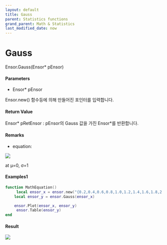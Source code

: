 ```yaml
---
layout: default
title: Gauss
parent: Statistics functions
grand_parent: Math & Statistics
last_modified_date: now
---
```


# Gauss

Ensor.Gauss\(Ensor\* pEnsor\)

#### Parameters

* Ensor\* pEnsor

Ensor.new\(\) 함수등에 의해 만들어진 포인터를 입력합니다.

#### Return Value

Ensor\* pRetEnsor : pEnsor의 Gauss 값을 가진  Ensor\*를 반환합니다.

#### Remarks

* equation:

![](./StatisticsAPI/GaussDistFunc.png)

at μ=0, σ=1

#### Examples1

```lua
function MathEquation()
     local ensor_x = ensor.new("{0.2,0.4,0.6,0.8,1.0,1.2,1.4,1.6,1.8,2.0,2.2,2.4,2.6,2.8}")
    local ensor_y = ensor.Gauss(ensor_x)

    ensor.Plot(ensor_x, ensor_y)
     ensor.Table(ensor_y)
end
```

#### Result

![](./StatisticsAPI/GaussDistResult.png)

